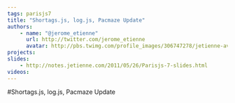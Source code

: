 ```yaml
---
tags: parisjs7
title: "Shortags.js, log.js, Pacmaze Update"
authors:
    - name: "@jerome_etienne"
      url: http://twitter.com/jerome_etienne
      avatar: http://pbs.twimg.com/profile_images/306747278/jetienne-avatar_bigger.jpg
projects:
slides:
    - http://notes.jetienne.com/2011/05/26/Parisjs-7-slides.html
videos:
---
```

#Shortags.js, log.js, Pacmaze Update
